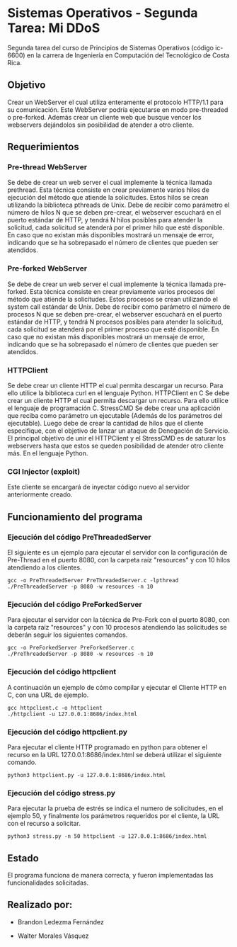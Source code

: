 # Sistemas Operativos - Segunda Tarea: Mi DDoS

Segunda tarea del curso de Principios de Sistemas Operativos (código ic-6600) en la carrera de Ingeniería en Computación del Tecnológico de Costa Rica.

## Objetivo

Crear un WebServer el cual utiliza enteramente el protocolo HTTP/1.1 para su comunicación. Este WebServer podría ejecutarse en modo pre-threaded o pre-forked. Además crear un cliente web que busque vencer los webservers dejándolos sin posibilidad de atender a otro cliente.

## Requerimientos

### Pre-thread WebServer
Se debe de crear un web server el cual implemente la técnica llamada prethread. Esta técnica consiste en crear previamente varios hilos de ejecución del método que atiende la solicitudes. Estos hilos se crean utilizando la biblioteca pthreads de Unix. Debe de recibir como parámetro el número de hilos N que se deben pre-crear, el webserver escuchará en el puerto estándar de HTTP, y tendrá N hilos posibles para atender la solicitud, cada solicitud se atenderá por el primer hilo que esté disponible. En caso que no existan más disponibles mostrará un mensaje de error, indicando que se ha sobrepasado el número de clientes que pueden ser atendidos.

### Pre-forked WebServer
Se debe de crear un web server el cual implemente la técnica llamada pre-forked. Esta técnica consiste en crear previamente varios procesos del método que atiende la solicitudes. Estos procesos se crean utilizando el system call estándar de Unix. Debe de recibir como parámetro el número de procesos N que se deben pre-crear, el webserver escuchará en el puerto estándar de HTTP, y tendrá N procesos posibles para atender la solicitud, cada solicitud se atenderá por el primer proceso que esté disponible. En caso que no existan más disponibles mostrará un mensaje de error, indicando que se ha sobrepasado el número de clientes que pueden ser atendidos.

### HTTPClient 
Se debe crear un cliente HTTP el cual permita descargar un recurso. Para ello utilice la biblioteca curl en el lenguaje Python. HTTPClient en C Se debe crear un cliente HTTP el cual permita descargar un recurso. Para ello utilice el lenguaje de programación C. StressCMD Se debe crear una aplicación que reciba como parámetro un ejecutable (Además de los parámetros del ejecutable). Luego debe de crear la cantidad de hilos que el cliente especifique, con el objetivo de lanzar un ataque de Denegación de Servicio. El principal objetivo de unir el HTTPClient y el StressCMD es de saturar los webservers hasta que estos se queden posibilidad de atender otro cliente más. En el lenguaje Python.

### CGI Injector (exploit) 
Este cliente se encargará de inyectar código nuevo al servidor anteriormente creado.

## Funcionamiento del programa

### Ejecución del código PreThreadedServer

El siguiente es un ejemplo para ejecutar el servidor con la configuración de Pre-Thread en el puerto 8080, con la carpeta raíz "resources" y con 10 hilos atendiendo a los clientes.

```console
gcc -o PreThreadedServer PreThreadedServer.c -lpthread
./PreThreadedServer -p 8080 -w resources -n 10
```

### Ejecución del código PreForkedServer

Para ejecutar el servidor con la técnica de Pre-Fork con el puerto 8080, con la carpeta raíz "resources" y con 10 procesos atendiendo las solicitudes se deberán seguir los siguientes comandos.

```console
gcc -o PreForkedServer PreForkedServer.c
./PreThreadedServer -p 8080 -w resources -n 10
```

### Ejecución del código httpclient

A continuación un ejemplo de cómo compilar y ejecutar el Cliente HTTP en C, con una URL de ejemplo.

```console
gcc httpclient.c -o httpclient
./httpclient -u 127.0.0.1:8686/index.html
```

### Ejecución del código httpclient.py

Para ejecutar el cliente HTTP programado en python para obtener el recurso en la URL 127.0.0.1:8686/index.html se deberá utilizar el siguiente comando.

```console
python3 httpclient.py -u 127.0.0.1:8686/index.html
```

### Ejecución del código stress.py

Para ejecutar la prueba de estrés se indica el numero de solicitudes, en el ejemplo 50, y finalmente los parámetros requeridos por el cliente, la URL con el recurso a solicitar.

```console
python3 stress.py -n 50 httpclient -u 127.0.0.1:8686/index.html
```

## Estado

El programa funciona de manera correcta, y fueron implementadas las funcionalidades solicitadas.

## Realizado por:

* Brandon Ledezma Fernández

* Walter Morales Vásquez
